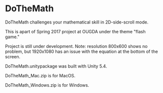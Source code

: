 # DoTheMath

DoTheMath challenges your mathematical skill in 2D-side-scroll mode.

This is apart of Spring 2017 project at OUGDA under the theme "flash game."

Project is still under development.
Note: resolution 800x600 shows no problem, but 1920x1080 has an issue with the equation at the bottom of the screen.

DoTheMath.unitypackage was built with Unity 5.4.

DoTheMath_Mac.zip is for MacOS.

DoTheMath_Windows.zip is for Windows.
